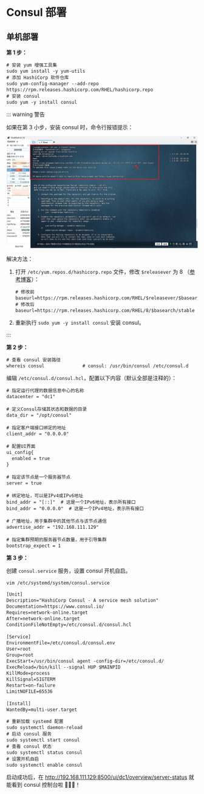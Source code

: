 # Consul 部署

## 单机部署

**第 1 步：**

```shell
# 安装 yum 增强工具集
sudo yum install -y yum-utils
# 添加 HashiCorp 软件仓库
sudo yum-config-manager --add-repo https://rpm.releases.hashicorp.com/RHEL/hashicorp.repo
# 安装 consul
sudo yum -y install consul
```

::: warning 警告

如果在第 3 小步，安装 consul 时，命令行报错提示：

![image-20240804152154459](./assets/consul报错.png)

解决方法：

1. 打开 `/etc/yum.repos.d/hashicorp.repo` 文件，修改 `$releasever` 为 8 （[参考博客](https://blog.csdn.net/damien_j_scott/article/details/139283263)）：

   ```shell
   # 修改前
   baseurl=https://rpm.releases.hashicorp.com/RHEL/$releasever/$basearch/stable
   # 修改后
   baseurl=https://rpm.releases.hashicorp.com/RHEL/8/$basearch/stable
   ```

2. 重新执行 `sudo yum -y install consul` 安装 consul。

:::



**第 2 步：**

```shell
# 查看 consul 安装路径
whereis consul				# consul: /usr/bin/consul /etc/consul.d
```

编辑 `/etc/consul.d/consul.hcl`，配置以下内容（默认全部是注释的）：

```shell
# 指定运行代理的数据信息中心的名称
datacenter = "dc1"

# 定义Consul存储其状态和数据的目录
data_dir = "/opt/consul"

# 指定客户端接口绑定的地址
client_addr = "0.0.0.0"

# 配置UI界面
ui_config{
  enabled = true
}

# 指定该节点是一个服务器节点
server = true

# 绑定地址，可以是IPv4或IPv6地址
bind_addr = "[::]"  # 这是一个IPv6地址，表示所有接口
bind_addr = "0.0.0.0"  # 这是一个IPv4地址，表示所有接口

# 广播地址，用于集群中的其他节点与该节点通信
advertise_addr = "192.168.111.129"

# 指定集群预期的服务器节点数量，用于引导集群
bootstrap_expect = 1
```



**第 3 步：**

创建 `consul.service` 服务，设置 consul 开机自启。

```shell
vim /etc/systemd/system/consul.service
```

```shell
[Unit]
Description="HashiCorp Consul - A service mesh solution"
Documentation=https://www.consul.io/
Requires=network-online.target
After=network-online.target
ConditionFileNotEmpty=/etc/consul.d/consul.hcl

[Service]
EnvironmentFile=/etc/consul.d/consul.env
User=root
Group=root
ExecStart=/usr/bin/consul agent -config-dir=/etc/consul.d/
ExecReload=/bin/kill --signal HUP $MAINPID
KillMode=process
KillSignal=SIGTERM
Restart=on-failure
LimitNOFILE=65536

[Install]
WantedBy=multi-user.target
```

```shell
# 重新加载 systemd 配置
sudo systemctl daemon-reload
# 启动 consul 服务
sudo systemctl start consul
# 查看 consul 状态
sudo systemctl status consul
# 设置开机自启
sudo systemctl enable consul
```

启动成功后，在 http://192.168.111.129:8500/ui/dc1/overview/server-status 就能看到 consul 控制台啦 🎉🎉🎉！
